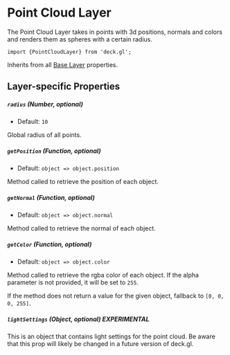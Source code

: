 
# Point Cloud Layer

The Point Cloud Layer takes in points with 3d positions, normals and colors
and renders them as spheres with a certain radius.

    import {PointCloudLayer} from 'deck.gl';

Inherits from all [Base Layer](/docs/layers/base-layer.md) properties.

## Layer-specific Properties

##### `radius` (Number, optional)

- Default: `10`

Global radius of all points.

##### `getPosition` (Function, optional)

- Default: `object => object.position`

Method called to retrieve the position of each object.

##### `getNormal` (Function, optional)

- Default: `object => object.normal`

Method called to retrieve the normal of each object.

##### `getColor` (Function, optional)

- Default: `object => object.color`

Method called to retrieve the rgba color of each object. If the alpha parameter
is not provided, it will be set to `255`.

If the method does not return a value for the given object, fallback to
`[0, 0, 0, 255]`.

##### `lightSettings` (Object, optional) **EXPERIMENTAL**

This is an object that contains light settings for the point cloud.
Be aware that this prop will likely be changed in a future version of deck.gl.
